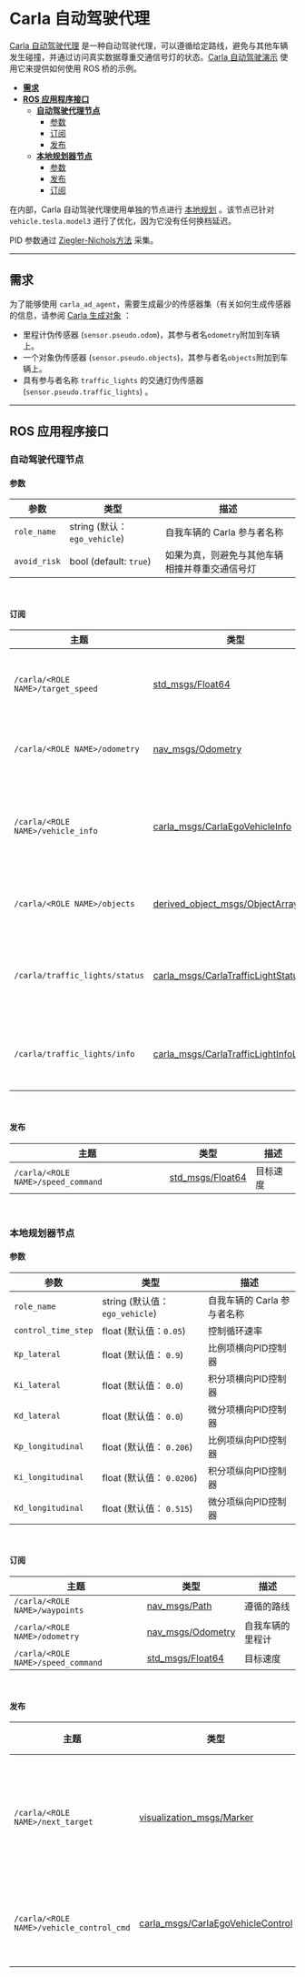 # Carla 自动驾驶代理

[Carla 自动驾驶代理](https://github.com/carla-simulator/ros-bridge/tree/master/carla_ad_agent) 是一种自动驾驶代理，可以遵循给定路线，避免与其他车辆发生碰撞，并通过访问真实数据尊重交通信号灯的状态。[Carla 自动驾驶演示](carla_ad_demo.md) 使用它来提供如何使用 ROS 桥的示例。 

- [__需求__](#requirements)
- [__ROS 应用程序接口__](#ros-api)
    - [__自动驾驶代理节点__](#ad-agent-node)
        - [参数](#parameters)
        - [订阅](#subscriptions)
        - [发布](#publications)
    - [__本地规划器节点__](#local-planner-node)
        - [参数](#parameters)
        - [发布](#subscriptions)
        - [订阅](#publications)

在内部，Carla 自动驾驶代理使用单独的节点进行 [本地规划](https://github.com/carla-simulator/ros-bridge/blob/ros2/carla_ad_agent/src/carla_ad_agent/local_planner.py) 。该节点已针对 `vehicle.tesla.model3` 进行了优化，因为它没有任何换档延迟。

PID 参数通过 [Ziegler-Nichols方法](https://en.wikipedia.org/wiki/Ziegler%E2%80%93Nichols_method) 采集。

---

## 需求 <span id="requirements"></span>

为了能够使用 `carla_ad_agent`，需要生成最少的传感器集（有关如何生成传感器的信息，请参阅 [Carla 生成对象](carla_spawn_objects.md) ：

- 里程计伪传感器 (`sensor.pseudo.odom`)，其参与者名`odometry`附加到车辆上。 
- 一个对象伪传感器 (`sensor.pseudo.objects`)，其参与者名`objects`附加到车辆上。
- 具有参与者名称 `traffic_lights` 的交通灯伪传感器 (`sensor.pseudo.traffic_lights`) 。

---

## ROS 应用程序接口  <span id="ros-api"></span>

### 自动驾驶代理节点 <span id="ad-agent-node"></span>

#### 参数 <span id="parameters"></span>

| 参数           | 类型                          | 描述                                                                                              |
|--------------|-----------------------------|-------------------------------------------------------------------------------------------------|
| `role_name`  | string (默认：`ego_vehicle`) | 自我车辆的 Carla 参与者名称                                                                                |
| `avoid_risk` | bool (default: `true`)      | 如果为真，则避免与其他车辆相撞并尊重交通信号灯  |

<br>

#### 订阅 <span id="subscriptions"></span>

| 主题                                | 类型                                                                                                                   | 描述                                          |
|-----------------------------------|----------------------------------------------------------------------------------------------------------------------|---------------------------------------------|
| `/carla/<ROLE NAME>/target_speed` | [std_msgs/Float64](https://docs.ros.org/en/api/std_msgs/html/msg/Float64.html)                                       | 自我车辆的目标速度                                   |
| `/carla/<ROLE NAME>/odometry`     | [nav_msgs/Odometry](https://docs.ros.org/en/api/nav_msgs/html/msg/Odometry.html)                                     | 自我车辆的里程计                                    |
| `/carla/<ROLE NAME>/vehicle_info` | [carla_msgs/CarlaEgoVehicleInfo](ros_msgs.md#carlaegovehicleinfomsg)                                                 | 识别自我车辆的 Carla 参与者 id                        |
| `/carla/<ROLE NAME>/objects`      | [derived_object_msgs/ObjectArray](https://docs.ros.org/en/melodic/api/derived_object_msgs/html/msg/ObjectArray.html) | 其他参与者的信息   |
| `/carla/traffic_lights/status`    | [carla_msgs/CarlaTrafficLightStatusList](ros_msgs.md#carlatrafficlightstatuslistmsg)                                 | 获取交通信号灯的当前状态 |
| `/carla/traffic_lights/info`      | [carla_msgs/CarlaTrafficLightInfoList](ros_msgs.md#carlatrafficlightinfolistmsg)                                     | 获取有关交通灯的信息               |

<br>

#### 发布 <span id="publications"></span>

| 主题                                 | 类型                                                                             | 描述           |
|------------------------------------|--------------------------------------------------------------------------------|--------------|
| `/carla/<ROLE NAME>/speed_command` | [std_msgs/Float64](https://docs.ros.org/en/api/std_msgs/html/msg/Float64.html) | 目标速度 |

<br>

### 本地规划器节点 <span id="local-planner-node"></span>

#### 参数 <span id="parameters"></span>

| 参数                  | 类型                          | 描述                                            |
|---------------------|-----------------------------|-----------------------------------------------|
| `role_name`         | string (默认值：`ego_vehicle`) | 自我车辆的 Carla 参与者名称                              |
| `control_time_step` | float (默认值：`0.05`)     | 控制循环速率                             |
| `Kp_lateral`        | float (默认值： `0.9`)       | 比例项横向PID控制器      |
| `Ki_lateral`        | float (默认值： `0.0`)       | 积分项横向PID控制器          |
| `Kd_lateral`        | float (默认值： `0.0`)       | 微分项横向PID控制器        |
| `Kp_longitudinal`   | float (默认值： `0.206`)     | 比例项纵向PID控制器 |
| `Ki_longitudinal`   | float (默认值： `0.0206`)    | 积分项纵向PID控制器     |
| `Kd_longitudinal`   | float (默认值： `0.515`)     | 微分项纵向PID控制器   |

<br>

#### 订阅 <span id="subscriptions"></span>

| 主题                                 | 类型                                                                               | 描述                          |
|------------------------------------|----------------------------------------------------------------------------------|-----------------------------|
| `/carla/<ROLE NAME>/waypoints`     | [nav_msgs/Path](https://docs.ros.org/en/api/nav_msgs/html/msg/Path.html)         | 遵循的路线             |
| `/carla/<ROLE NAME>/odometry`      | [nav_msgs/Odometry](https://docs.ros.org/en/api/nav_msgs/html/msg/Odometry.html) | 自我车辆的里程计 |
| `/carla/<ROLE NAME>/speed_command` | [std_msgs/Float64](https://docs.ros.org/en/api/std_msgs/html/msg/Float64.html)   | 目标速度                |

<br>

#### 发布 <span id="publications"></span>

| 主题                                       | 类型 | 描述 |
|------------------------------------------|------|-------------|
| `/carla/<ROLE NAME>/next_target`         | [visualization_msgs/Marker](http://docs.ros.org/en/api/visualization_msgs/html/msg/Marker.html) | 下一个目标姿势标记 |
| `/carla/<ROLE NAME>/vehicle_control_cmd` | [carla_msgs/CarlaEgoVehicleControl](ros_msgs.md#carlaegovehiclecontrolmsg) | 车辆控制指令 |

<br>
